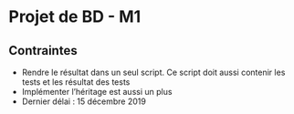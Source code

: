 # Projet de BD - M1

## Contraintes
- Rendre le résultat dans un seul script. Ce script doit aussi contenir les tests et les résultat des tests
- Implémenter l’héritage est aussi un plus
- Dernier délai : 15 décembre 2019
